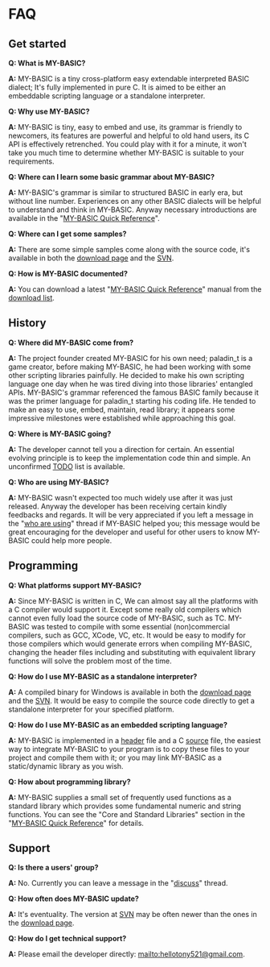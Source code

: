 # FAQ #

## Get started ##

**Q: What is MY-BASIC?**

**A:** MY-BASIC is a tiny cross-platform easy extendable interpreted BASIC dialect; It's fully implemented in pure C. It is aimed to be either an embeddable scripting language or a standalone interpreter.

**Q: Why use MY-BASIC?**

**A:** MY-BASIC is tiny, easy to embed and use, its grammar is friendly to newcomers, its features are powerful and helpful to old hand users, its C API is effectively retrenched. You could play with it for a minute, it won't take you much time to determine whether MY-BASIC is suitable to your requirements.

**Q: Where can I learn some basic grammar about MY-BASIC?**

**A:** MY-BASIC's grammar is similar to structured BASIC in early era, but without line number. Experiences on any other BASIC dialects will be helpful to understand and think in MY-BASIC. Anyway necessary introductions are available in the "[MY-BASIC Quick Reference](http://code.google.com/p/my-basic/downloads/detail?name=MY-BASIC%20Quick%20Reference%201.0%20Dec.%202012.zip)".

**Q: Where can I get some samples?**

**A:** There are some simple samples come along with the source code, it's available in both the [download page](http://code.google.com/p/my-basic/downloads/list) and the [SVN](http://code.google.com/p/my-basic/source/checkout).

**Q: How is MY-BASIC documented?**

**A:** You can download a latest "[MY-BASIC Quick Reference](http://code.google.com/p/my-basic/downloads/detail?name=MY-BASIC%20Quick%20Reference%201.0%20Dec.%202012.zip)" manual from the [download list](http://code.google.com/p/my-basic/downloads/list).

## History ##

**Q: Where did MY-BASIC come from?**

**A:** The project founder created MY-BASIC for his own need; paladin\_t is a game creator, before making MY-BASIC, he had been working with some other scripting libraries painfully. He decided to make his own scripting language one day when he was tired diving into those libraries' entangled APIs. MY-BASIC's grammar referenced the famous BASIC family because it was the primer language for paladin\_t starting his coding life. He tended to make an easy to use, embed, maintain, read library; it appears some impressive milestones were established while approaching this goal.

**Q: Where is MY-BASIC going?**

**A:** The developer cannot tell you a direction for certain. An essential evolving principle is to keep the implementation code thin and simple. An unconfirmed [TODO](http://code.google.com/p/my-basic/wiki/what_may_be_the_next_step) list is available.

**Q: Who are using MY-BASIC?**

**A:** MY-BASIC wasn't expected too much widely use after it was just released. Anyway the developer has been receiving certain kindly feedbacks and regards. It will be very appreciated if you left a message in the "[who are using](http://code.google.com/p/my-basic/wiki/who_are_using)" thread if MY-BASIC helped you; this message would be great encouraging for the developer and useful for other users to know MY-BASIC could help more people.

## Programming ##

**Q: What platforms support MY-BASIC?**

**A:** Since MY-BASIC is written in C, We can almost say all the platforms with a C compiler would support it. Except some really old compilers which cannot even fully load the source code of MY-BASIC, such as TC. MY-BASIC was tested to compile with some essential (non)commercial compilers, such as GCC, XCode, VC, etc. It would be easy to modify for those compilers which would generate errors when compiling MY-BASIC, changing the header files including and substituting with equivalent library functions will solve the problem most of the time.

**Q: How do I use MY-BASIC as a standalone interpreter?**

**A:** A compiled binary for Windows is available in both the [download page](http://code.google.com/p/my-basic/downloads/list) and the [SVN](http://code.google.com/p/my-basic/source/checkout). It would be easy to compile the source code directly to get a standalone interpreter for your specified platform.

**Q: How do I use MY-BASIC as an embedded scripting language?**

**A:** MY-BASIC is implemented in a [header](http://code.google.com/p/my-basic/source/browse/trunk/core/my_basic.h) file and a C [source](http://code.google.com/p/my-basic/source/browse/trunk/core/my_basic.c) file, the easiest way to integrate MY-BASIC to your program is to copy these files to your project and compile them with it; or you may link MY-BASIC as a static/dynamic library as you wish.

**Q: How about programming library?**

**A:** MY-BASIC supplies a small set of frequently used functions as a standard library which provides some fundamental numeric and string functions. You can see the "Core and Standard Libraries" section in the "[MY-BASIC Quick Reference](http://code.google.com/p/my-basic/downloads/detail?name=MY-BASIC%20Quick%20Reference%201.0%20Dec.%202012.zip)" for details.

## Support ##

**Q: Is there a users' group?**

**A:** No. Currently you can leave a message in the "[discuss](http://code.google.com/p/my-basic/wiki/discuss)" thread.

**Q: How often does MY-BASIC update?**

**A:** It's eventuality. The version at [SVN](http://code.google.com/p/my-basic/source/checkout) may be often newer than the ones in the [download page](http://code.google.com/p/my-basic/downloads/list).

**Q: How do I get technical support?**

**A:** Please email the developer directly: [mailto:hellotony521@gmail.com](mailto:hellotony521@gmail.com).